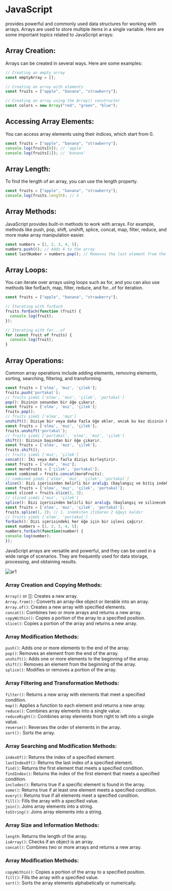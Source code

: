 # JavaScript

provides powerful and commonly used data structures for working with arrays. Arrays are used to store multiple items in a single variable. Here are some important topics related to JavaScript arrays:

## Array Creation:

Arrays can be created in several ways. Here are some examples:

```javascript
// Creating an empty array
const emptyArray = [];

// Creating an array with elements
const fruits = ["apple", "banana", "strawberry"];

// Creating an array using the Array() constructor
const colors = new Array("red", "green", "blue");
```

## Accessing Array Elements:

You can access array elements using their indices, which start from 0.

```javascript
const fruits = ["apple", "banana", "strawberry"];
console.log(fruits[0]); // 'apple'
console.log(fruits[1]); // 'banana'
```

## Array Length:

To find the length of an array, you can use the length property.

```javascript
const fruits = ["apple", "banana", "strawberry"];
console.log(fruits.length); // 3
```

## Array Methods:

JavaScript provides built-in methods to work with arrays. For example, methods like push, pop, shift, unshift, splice, concat, map, filter, reduce, and more make array manipulation easier.

```javascript
const numbers = [1, 2, 3, 4, 5];
numbers.push(6); // Adds 6 to the array
const lastNumber = numbers.pop(); // Removes the last element from the array
```

## Array Loops:

You can iterate over arrays using loops such as for, and you can also use methods like forEach, map, filter, reduce, and for...of for iteration.

```javascript
const fruits = ["apple", "banana", "strawberry"];

// Iterating with forEach
fruits.forEach(function (fruit) {
  console.log(fruit);
});

// Iterating with for...of
for (const fruit of fruits) {
  console.log(fruit);
}
```

## Array Operations:

Common array operations include adding elements, removing elements, sorting, searching, filtering, and transforming.

```javascript
const fruits = ['elma', 'muz', 'çilek'];
fruits.push('portakal');
// fruits şimdi ['elma', 'muz', 'çilek', 'portakal']
pop(): Dizinin sonundan bir öğe çıkarır.
const fruits = ['elma', 'muz', 'çilek'];
fruits.pop();
// fruits şimdi ['elma', 'muz']
unshift(): Diziye bir veya daha fazla öğe ekler, ancak bu kez dizinin başına ekler.
const fruits = ['elma', 'muz', 'çilek'];
fruits.unshift('portakal');
// fruits şimdi ['portakal', 'elma', 'muz', 'çilek']
shift(): Dizinin başından bir öğe çıkarır.
const fruits = ['elma', 'muz', 'çilek'];
fruits.shift();
// fruits şimdi ['muz', 'çilek']
concat(): İki veya daha fazla diziyi birleştirir.
const fruits = ['elma', 'muz'];
const moreFruits = ['çilek', 'portakal'];
const combined = fruits.concat(moreFruits);
// combined şimdi ['elma', 'muz', 'çilek', 'portakal']
slice(): Dizi içerisinden belirli bir aralığı (başlangıç ve bitiş indeksleri) kopyalar.
const fruits = ['elma', 'muz', 'çilek', 'portakal'];
const sliced = fruits.slice(1, 3);
// sliced şimdi ['muz', 'çilek']
splice(): Dizi içerisinden belirli bir aralığı (başlangıç ve silinecek öğelerin sayısı) değiştirir veya kaldırır.
const fruits = ['elma', 'muz', 'çilek', 'portakal'];
fruits.splice(1, 2); // 1. indeksten itibaren 2 öğeyi kaldır
// fruits şimdi ['elma', 'portakal']
forEach(): Dizi içerisindeki her öğe için bir işlevi çağırır.
const numbers = [1, 2, 3, 4, 5];
numbers.forEach(function(number) {
console.log(number);
});
```

JavaScript arrays are versatile and powerful, and they can be used in a wide range of scenarios. They are frequently used for data storage, processing, and obtaining results.

![ar1](../Assets/ar1.jpg)

### Array Creation and Copying Methods:

`Array()` or []: Creates a new array.<br/>
`Array.from():` Converts an array-like object or iterable into an array.<br/>
`Array.of()`: Creates a new array with specified elements.<br/>
`concat()`: Combines two or more arrays and returns a new array.<br/>
`copyWithin()`: Copies a portion of the array to a specified position.<br/>
`slice()`: Copies a portion of the array and returns a new array.<br/>

### Array Modification Methods:

`push()`: Adds one or more elements to the end of the array.<br/>
`pop()`: Removes an element from the end of the array.<br/>
`unshift()`: Adds one or more elements to the beginning of the array.<br/>
`shift()`: Removes an element from the beginning of the array.<br/>
`splice()`: Modifies or removes a portion of the array.<br/>

### Array Filtering and Transformation Methods:

`filter()`: Returns a new array with elements that meet a specified condition.<br/>
`map()`: Applies a function to each element and returns a new array.<br/>
`reduce()`: Combines array elements into a single value.<br/>
`reduceRight()`: Combines array elements from right to left into a single value.<br/>
`reverse()`: Reverses the order of elements in the array.<br/>
`sort():` Sorts the array.

### Array Searching and Modification Methods:

`indexOf()`: Returns the index of a specified element.<br/>
`lastIndexOf()`: Returns the last index of a specified element.<br/>
`find()`: Returns the first element that meets a specified condition.<br/>
`findIndex()`: Returns the index of the first element that meets a specified condition.<br/>
`includes()`: Returns true if a specific element is found in the array.<br/>
`some()`: Returns true if at least one element meets a specified condition.<br/>
`every()`: Returns true if all elements meet a specified condition.<br/>
`fill()`: Fills the array with a specified value.<br/>
`join()`: Joins array elements into a string.<br/>
`toString()`: Joins array elements into a string.<br/>

### Array Size and Information Methods:

`length`: Returns the length of the array.<br/>
`isArray()`: Checks if an object is an array.<br/>
`concat()`: Combines two or more arrays and returns a new array.<br/>

### Array Modification Methods:

`copyWithin()`: Copies a portion of the array to a specified position.<br/>
`fill()`: Fills the array with a specified value.<br/>
`sort()`: Sorts the array elements alphabetically or numerically.<br/>
